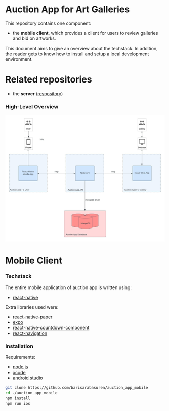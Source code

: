 # Auction App for Art Galleries

This repository contains one component:

* the **mobile client**, which provides a client for users to review galleries and bid on artworks.

This document aims to give an overview about the techstack. In addition, the reader gets to know how to install and setup a local development environment.

# Related repositories

* the **server** ([respository](https://github.com/barisarabasuren/auction_app_mobile))

### High-Level Overview
![Architecture](./architecture.jpeg?raw=true)

# Mobile Client

### Techstack
The entire mobile application of auction app is written using:
- [react-native](https://create-react-app.dev/)

Extra libraries used were:
- [react-native-paper](https://reactnativepaper.com/)
- [expo](https://docs.expo.dev/)
- [react-native-countdown-component](https://www.npmjs.com/package/react-native-countdown-component)
- [react-navigation](https://reactnavigation.org/)

### Installation
Requirements:
* [node.js](https://nodejs.org/en/)
* [xcode](https://developer.apple.com/xcode/)
* [android studio](https://developer.android.com/studio)

```zsh
git clone https://github.com/barisarabasuren/auction_app_mobile
cd ./auction_app_mobile
npm install
npm run ios
```
